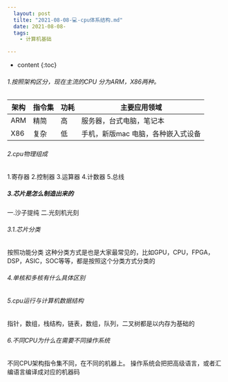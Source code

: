 ```yaml
---
  layout: post
  tilte: "2021-08-08-💻-cpu体系结构.md"
  date: 2021-08-08-
  tags: 
    - 计算机基础

---
```



* content
{:toc}


###### 1.按照架构区分，现在主流的CPU 分为ARM，X86两种。

| 架构 | 指令集  | 功耗  | 主要应用领域
|--- |  ----  | ----  | ---- |
|ARM   | 精简  | 高| 服务器，台式电脑，笔记本
|X86   | 复杂  | 低| 手机，新版mac 电脑，各种嵌入式设备

###### 2.cpu物理组成
1.寄存器
2.控制器
3.运算器
4.计数器
5.总线
##### 3.芯片是怎么制造出来的
一.沙子提纯
二.光刻机光刻
   ###### 3.1.芯片分类
按照功能分类
这种分类方式是也是大家最常见的，比如GPU，CPU，FPGA，DSP，ASIC，SOC等等，都是按照这个分类方式分类的
###### 4.单核和多核有什么具体区别
###### 5.cpu运行与计算机数据结构
指针，数组，栈结构，链表，数组，队列，二叉树都是以内存为基础的
###### 6.不同CPU为什么在需要不同操作系统
不同CPU架构指令集不同，在不同的机器上。
操作系统会把把高级语言，或者汇编语言编译成对应的机器码
